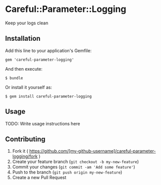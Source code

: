 # Careful::Parameter::Logging

Keep your logs clean

## Installation

Add this line to your application's Gemfile:

    gem 'careful-parameter-logging'

And then execute:

    $ bundle

Or install it yourself as:

    $ gem install careful-parameter-logging

## Usage

TODO: Write usage instructions here

## Contributing

1. Fork it ( https://github.com/[my-github-username]/careful-parameter-logging/fork )
2. Create your feature branch (`git checkout -b my-new-feature`)
3. Commit your changes (`git commit -am 'Add some feature'`)
4. Push to the branch (`git push origin my-new-feature`)
5. Create a new Pull Request
